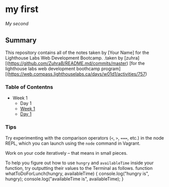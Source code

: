 # my first
###### My second 
## Summary 

This repository contains all of the notes taken by [Your Name] for the Lighthouse Labs Web Development Bootcamp.
.taken by [zuhra][(https://github.com/ZuhraB/README.md/commits/master) [for the lighthouse labs web development boothcamp program] [(https://web.compass.lighthouselabs.ca/days/w01d1/activities/757)
### Table of Contentns 
* Week 1
  * Day 1
  * [Week 1](/Week_1)
  * [Day 1](/Week_1/Day_1)
### Tips

Try experimenting with the comparison operators (`<`, `>`, `===`, etc.) in the node REPL, which you can launch using the `node` command in Vagrant.

Work on your code iteratively – that means in small pieces. 

To help you figure out how to use `hungry` and `availableTime` inside your function, try outputting their values to the Terminal as follows.
function whatToDoForLunch(hungry, availableTime) {
  console.log("hungry is", hungry);
  console.log("availableTime is", availableTime);
}